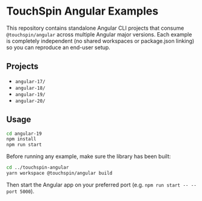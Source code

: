 # TouchSpin Angular Examples

This repository contains standalone Angular CLI projects that consume `@touchspin/angular` across multiple Angular major versions. Each example is completely independent (no shared workspaces or package.json linking) so you can reproduce an end-user setup.

## Projects
- `angular-17/`
- `angular-18/`
- `angular-19/`
- `angular-20/`

## Usage

```bash
cd angular-19
npm install
npm run start
```

Before running any example, make sure the library has been built:

```bash
cd ../touchspin-angular
yarn workspace @touchspin/angular build
```

Then start the Angular app on your preferred port (e.g. `npm run start -- --port 5000`).

